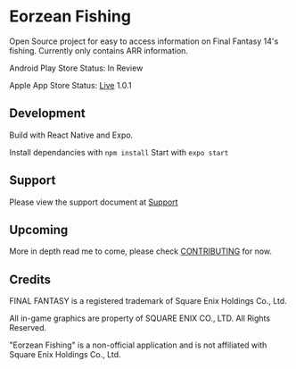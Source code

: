 # Eorzean Fishing

Open Source project for easy to access information on Final Fantasy 14's fishing. Currently only contains ARR information.

Android Play Store Status: In Review

Apple App Store Status: [Live](https://apps.apple.com/app/id1643096420) 1.0.1

## Development

Build with React Native and Expo.

Install dependancies with `npm install`
Start with `expo start`

## Support

Please view the support document at [Support](docs/SUPPORT.md)

## Upcoming

More in depth read me to come, please check [CONTRIBUTING](docs/CONTRIBUTING.md) for now.

## Credits
FINAL FANTASY is a registered trademark of Square Enix Holdings Co., Ltd.

All in-game graphics are property of SQUARE ENIX CO., LTD. All Rights Reserved.

"Eorzean Fishing" is a non-official application and is not affiliated with Square Enix Holdings Co., Ltd.
